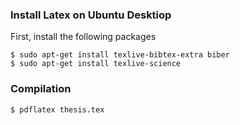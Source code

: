 ### Install Latex on Ubuntu Desktiop
First, install the following packages
```
$ sudo apt-get install texlive-bibtex-extra biber
$ sudo apt-get install texlive-science
```
### Compilation
```
$ pdflatex thesis.tex
```
